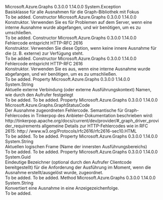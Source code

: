 <Type Name="GraphException" FullName="Microsoft.Azure.Graphs.GraphException">
  <TypeSignature Language="C#" Value="public class GraphException : Exception" />
  <TypeSignature Language="ILAsm" Value=".class public auto ansi serializable beforefieldinit GraphException extends System.Exception" />
  <TypeSignature Language="DocId" Value="T:Microsoft.Azure.Graphs.GraphException" />
  <TypeSignature Language="VB.NET" Value="Public Class GraphException&#xA;Inherits Exception" />
  <TypeSignature Language="F#" Value="type GraphException = class&#xA;    inherit Exception" />
  <AssemblyInfo>
    <AssemblyName>Microsoft.Azure.Graphs</AssemblyName>
    <AssemblyVersion>0.3.0.0</AssemblyVersion>
    <AssemblyVersion>1.14.0.0</AssemblyVersion>
  </AssemblyInfo>
  <Base>
    <BaseTypeName>System.Exception</BaseTypeName>
  </Base>
  <Interfaces />
  <Docs>
    <summary>
            Basisklasse für alle Ausnahmen für die Graph-Bibliothek mit Fokus
            </summary>
    <remarks>To be added.</remarks>
  </Docs>
  <Members>
    <Member MemberName=".ctor">
      <MemberSignature Language="C#" Value="public GraphException (Microsoft.Azure.Graphs.GraphException innerException, string message);" />
      <MemberSignature Language="ILAsm" Value=".method public hidebysig specialname rtspecialname instance void .ctor(class Microsoft.Azure.Graphs.GraphException innerException, string message) cil managed" />
      <MemberSignature Language="DocId" Value="M:Microsoft.Azure.Graphs.GraphException.#ctor(Microsoft.Azure.Graphs.GraphException,System.String)" />
      <MemberSignature Language="VB.NET" Value="Public Sub New (innerException As GraphException, message As String)" />
      <MemberSignature Language="F#" Value="new Microsoft.Azure.Graphs.GraphException : Microsoft.Azure.Graphs.GraphException * string -&gt; Microsoft.Azure.Graphs.GraphException" Usage="new Microsoft.Azure.Graphs.GraphException (innerException, message)" />
      <MemberType>Constructor</MemberType>
      <AssemblyInfo>
        <AssemblyName>Microsoft.Azure.Graphs</AssemblyName>
        <AssemblyVersion>0.3.0.0</AssemblyVersion>
        <AssemblyVersion>1.14.0.0</AssemblyVersion>
      </AssemblyInfo>
      <Parameters>
        <Parameter Name="innerException" Type="Microsoft.Azure.Graphs.GraphException" />
        <Parameter Name="message" Type="System.String" />
      </Parameters>
      <Docs>
        <param name="innerException"></param>
        <param name="message"></param>
        <summary>
            Konstruktor. Verwenden Sie es für Problemen auf dem Server, wenn eine interne Ausnahme wurde abgefangen, und wir benötigen, um es zu umschließen.
            </summary>
        <remarks>To be added.</remarks>
      </Docs>
    </Member>
    <Member MemberName=".ctor">
      <MemberSignature Language="C#" Value="public GraphException (Microsoft.Azure.Graphs.GraphStatusCode errorCode, string message);" />
      <MemberSignature Language="ILAsm" Value=".method public hidebysig specialname rtspecialname instance void .ctor(valuetype Microsoft.Azure.Graphs.GraphStatusCode errorCode, string message) cil managed" />
      <MemberSignature Language="DocId" Value="M:Microsoft.Azure.Graphs.GraphException.#ctor(Microsoft.Azure.Graphs.GraphStatusCode,System.String)" />
      <MemberSignature Language="VB.NET" Value="Public Sub New (errorCode As GraphStatusCode, message As String)" />
      <MemberSignature Language="F#" Value="new Microsoft.Azure.Graphs.GraphException : Microsoft.Azure.Graphs.GraphStatusCode * string -&gt; Microsoft.Azure.Graphs.GraphException" Usage="new Microsoft.Azure.Graphs.GraphException (errorCode, message)" />
      <MemberType>Constructor</MemberType>
      <AssemblyInfo>
        <AssemblyName>Microsoft.Azure.Graphs</AssemblyName>
        <AssemblyVersion>0.3.0.0</AssemblyVersion>
        <AssemblyVersion>1.14.0.0</AssemblyVersion>
      </AssemblyInfo>
      <Parameters>
        <Parameter Name="errorCode" Type="Microsoft.Azure.Graphs.GraphStatusCode" />
        <Parameter Name="message" Type="System.String" />
      </Parameters>
      <Docs>
        <param name="errorCode">Fehlercode entspricht HTTP-RFC 2616</param>
        <param name="message"></param>
        <summary>
            Konstruktor. Verwenden Sie diese Option, wenn keine innere Ausnahme für die (z. B. externe) zur Verfügung steht.
            </summary>
        <remarks>To be added.</remarks>
      </Docs>
    </Member>
    <Member MemberName=".ctor">
      <MemberSignature Language="C#" Value="public GraphException (Microsoft.Azure.Graphs.GraphStatusCode errorCode, Exception innerException, string message);" />
      <MemberSignature Language="ILAsm" Value=".method public hidebysig specialname rtspecialname instance void .ctor(valuetype Microsoft.Azure.Graphs.GraphStatusCode errorCode, class System.Exception innerException, string message) cil managed" />
      <MemberSignature Language="DocId" Value="M:Microsoft.Azure.Graphs.GraphException.#ctor(Microsoft.Azure.Graphs.GraphStatusCode,System.Exception,System.String)" />
      <MemberSignature Language="VB.NET" Value="Public Sub New (errorCode As GraphStatusCode, innerException As Exception, message As String)" />
      <MemberSignature Language="F#" Value="new Microsoft.Azure.Graphs.GraphException : Microsoft.Azure.Graphs.GraphStatusCode * Exception * string -&gt; Microsoft.Azure.Graphs.GraphException" Usage="new Microsoft.Azure.Graphs.GraphException (errorCode, innerException, message)" />
      <MemberType>Constructor</MemberType>
      <AssemblyInfo>
        <AssemblyName>Microsoft.Azure.Graphs</AssemblyName>
        <AssemblyVersion>0.3.0.0</AssemblyVersion>
        <AssemblyVersion>1.14.0.0</AssemblyVersion>
      </AssemblyInfo>
      <Parameters>
        <Parameter Name="errorCode" Type="Microsoft.Azure.Graphs.GraphStatusCode" />
        <Parameter Name="innerException" Type="System.Exception" />
        <Parameter Name="message" Type="System.String" />
      </Parameters>
      <Docs>
        <param name="errorCode">Fehlercode entspricht HTTP-RFC 2616</param>
        <param name="innerException"></param>
        <param name="message"></param>
        <summary>
            Konstruktor. Verwenden Sie es aus, wenn eine interne Ausnahme wurde abgefangen, und wir benötigen, um es zu umschließen.
            </summary>
        <remarks>To be added.</remarks>
      </Docs>
    </Member>
    <Member MemberName="Context">
      <MemberSignature Language="C#" Value="public string Context { get; set; }" />
      <MemberSignature Language="ILAsm" Value=".property instance string Context" />
      <MemberSignature Language="DocId" Value="P:Microsoft.Azure.Graphs.GraphException.Context" />
      <MemberSignature Language="VB.NET" Value="Public Property Context As String" />
      <MemberSignature Language="F#" Value="member this.Context : string with get, set" Usage="Microsoft.Azure.Graphs.GraphException.Context" />
      <MemberType>Property</MemberType>
      <AssemblyInfo>
        <AssemblyName>Microsoft.Azure.Graphs</AssemblyName>
        <AssemblyVersion>0.3.0.0</AssemblyVersion>
        <AssemblyVersion>1.14.0.0</AssemblyVersion>
      </AssemblyInfo>
      <ReturnValue>
        <ReturnType>System.String</ReturnType>
      </ReturnValue>
      <Docs>
        <summary>
            Aktuelle externe Verbindung (oder externe Ausführungskontext) Namen, wie durch den Aufrufer festgelegt
            </summary>
        <value>To be added.</value>
        <remarks>To be added.</remarks>
      </Docs>
    </Member>
    <Member MemberName="ErrorCode">
      <MemberSignature Language="C#" Value="public Microsoft.Azure.Graphs.GraphStatusCode ErrorCode { get; set; }" />
      <MemberSignature Language="ILAsm" Value=".property instance valuetype Microsoft.Azure.Graphs.GraphStatusCode ErrorCode" />
      <MemberSignature Language="DocId" Value="P:Microsoft.Azure.Graphs.GraphException.ErrorCode" />
      <MemberSignature Language="VB.NET" Value="Public Property ErrorCode As GraphStatusCode" />
      <MemberSignature Language="F#" Value="member this.ErrorCode : Microsoft.Azure.Graphs.GraphStatusCode with get, set" Usage="Microsoft.Azure.Graphs.GraphException.ErrorCode" />
      <MemberType>Property</MemberType>
      <AssemblyInfo>
        <AssemblyName>Microsoft.Azure.Graphs</AssemblyName>
        <AssemblyVersion>0.3.0.0</AssemblyVersion>
        <AssemblyVersion>1.14.0.0</AssemblyVersion>
      </AssemblyInfo>
      <ReturnValue>
        <ReturnType>Microsoft.Azure.Graphs.GraphStatusCode</ReturnType>
      </ReturnValue>
      <Docs>
        <summary>
            Der Ausnahme zugeordneten Fehlercode.
            Semantische für Graph-Fehlercodes in Tinkerpop des Anbieter-Dokumentation beschrieben wird: http://tinkerpop.apache.org/docs/current/dev/provider/#_graph_driver_provider_requirements allgemeine Details zur HTTP-Fehlercodes wie in RFC 2615: http:/ /www.w3.org/Protocols/rfc2616/rfc2616-sec10.HTML
            </summary>
        <value>To be added.</value>
        <remarks>To be added.</remarks>
      </Docs>
    </Member>
    <Member MemberName="Frame">
      <MemberSignature Language="C#" Value="public string Frame { get; set; }" />
      <MemberSignature Language="ILAsm" Value=".property instance string Frame" />
      <MemberSignature Language="DocId" Value="P:Microsoft.Azure.Graphs.GraphException.Frame" />
      <MemberSignature Language="VB.NET" Value="Public Property Frame As String" />
      <MemberSignature Language="F#" Value="member this.Frame : string with get, set" Usage="Microsoft.Azure.Graphs.GraphException.Frame" />
      <MemberType>Property</MemberType>
      <AssemblyInfo>
        <AssemblyName>Microsoft.Azure.Graphs</AssemblyName>
        <AssemblyVersion>0.3.0.0</AssemblyVersion>
        <AssemblyVersion>1.14.0.0</AssemblyVersion>
      </AssemblyInfo>
      <ReturnValue>
        <ReturnType>System.String</ReturnType>
      </ReturnValue>
      <Docs>
        <summary>
            Aktuellen logischen Frame (Name der innersten Ausführungsbereichs)
            </summary>
        <value>To be added.</value>
        <remarks>To be added.</remarks>
      </Docs>
    </Member>
    <Member MemberName="RequestId">
      <MemberSignature Language="C#" Value="public Guid RequestId { get; set; }" />
      <MemberSignature Language="ILAsm" Value=".property instance valuetype System.Guid RequestId" />
      <MemberSignature Language="DocId" Value="P:Microsoft.Azure.Graphs.GraphException.RequestId" />
      <MemberSignature Language="VB.NET" Value="Public Property RequestId As Guid" />
      <MemberSignature Language="F#" Value="member this.RequestId : Guid with get, set" Usage="Microsoft.Azure.Graphs.GraphException.RequestId" />
      <MemberType>Property</MemberType>
      <AssemblyInfo>
        <AssemblyName>Microsoft.Azure.Graphs</AssemblyName>
        <AssemblyVersion>0.3.0.0</AssemblyVersion>
        <AssemblyVersion>1.14.0.0</AssemblyVersion>
      </AssemblyInfo>
      <ReturnValue>
        <ReturnType>System.Guid</ReturnType>
      </ReturnValue>
      <Docs>
        <summary>
            Eindeutige Bezeichner (optional durch den Aufrufer Clientcode bereitgestellt) für die Anforderung der Ausführung im Moment, wenn die Ausnahme erstellt/ausgelöst wurde, zugeordnet.
            </summary>
        <value>To be added.</value>
        <remarks>To be added.</remarks>
      </Docs>
    </Member>
    <Member MemberName="ToString">
      <MemberSignature Language="C#" Value="public override string ToString ();" />
      <MemberSignature Language="ILAsm" Value=".method public hidebysig virtual instance string ToString() cil managed" />
      <MemberSignature Language="DocId" Value="M:Microsoft.Azure.Graphs.GraphException.ToString" />
      <MemberSignature Language="VB.NET" Value="Public Overrides Function ToString () As String" />
      <MemberSignature Language="F#" Value="override this.ToString : unit -&gt; string" Usage="graphException.ToString " />
      <MemberType>Method</MemberType>
      <AssemblyInfo>
        <AssemblyName>Microsoft.Azure.Graphs</AssemblyName>
        <AssemblyVersion>0.3.0.0</AssemblyVersion>
        <AssemblyVersion>1.14.0.0</AssemblyVersion>
      </AssemblyInfo>
      <ReturnValue>
        <ReturnType>System.String</ReturnType>
      </ReturnValue>
      <Parameters />
      <Docs>
        <summary>
            Konvertiert eine Ausnahme in eine Anzeigezeichenfolge.
            </summary>
        <returns />
        <remarks>To be added.</remarks>
      </Docs>
    </Member>
  </Members>
</Type>